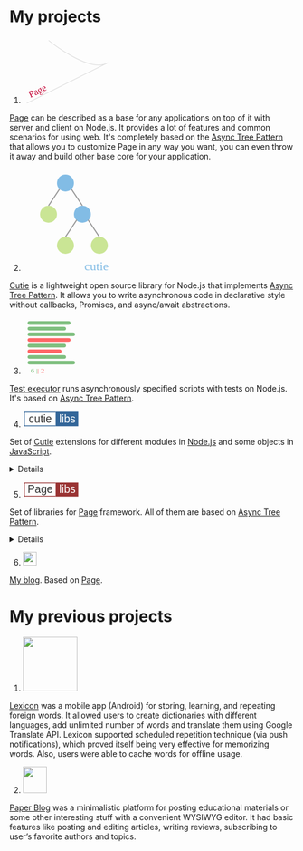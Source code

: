 # My projects

1. <img class="project-logo" style="width: 150px; height: 117.4px;" src="data:image/svg+xml;base64,PHN2ZyB4bWxucz0iaHR0cDovL3d3dy53My5vcmcvMjAwMC9zdmciIHZlcnNpb249IjEuMSIgeG1s%0D%0AbnM6eGxpbms9Imh0dHA6Ly93d3cudzMub3JnLzE5OTkveGxpbmsiIHhtbG5zOnN2Z2pzPSJodHRw%0D%0AOi8vc3ZnanMuY29tL3N2Z2pzIiB3aWR0aD0iMjMwIiBoZWlnaHQ9IjE4MCI+PGRlZnMgaWQ9IlN2%0D%0AZ2pzRGVmczEwMDEiPjwvZGVmcz48c3ZnIGlkPSJTdmdqc1N2ZzEwMDIiIHdpZHRoPSIyIiBoZWln%0D%0AaHQ9IjAiIGZvY3VzYWJsZT0iZmFsc2UiIHN0eWxlPSJvdmVyZmxvdzogaGlkZGVuOyB0b3A6IC0x%0D%0AMDAlOyBsZWZ0OiAtMTAwJTsgcG9zaXRpb246IGFic29sdXRlOyBvcGFjaXR5OiAwIj48cG9seWxp%0D%0AbmUgaWQ9IlN2Z2pzUG9seWxpbmUxMDAzIiBwb2ludHM9IjAsMCI+PC9wb2x5bGluZT48cGF0aCBp%0D%0AZD0iU3ZnanNQYXRoMTAwNCIgZD0iTTEwIDMwQzEwIDMwIDEyMCAxMjAgMTcwIDkwTC01MCAyMDAg%0D%0AIj48L3BhdGg+PC9zdmc+PHBhdGggaWQ9IlN2Z2pzUGF0aDEwMDYiIGQ9Ik03MCAxMEM3MCAxMCAx%0D%0AODAgMTAwIDIzMCA3MEwxMCAxODAgIiBmaWxsPSJub25lIiBzdHJva2UtbGluZWpvaW49InJvdW5k%0D%0AIiBzdHJva2UtbGluZWNhcD0icm91bmQiIHN0cm9rZT0iI2UwZTBlMCIgc3Ryb2tlLXdpZHRoPSIy%0D%0AIj48L3BhdGg+PHRleHQgaWQ9IlN2Z2pzVGV4dDEwMDciIGZvbnQtZmFtaWx5PSJMdWNpZGEgR3Jh%0D%0AbmRlIiB4PSIzOCIgeT0iMTQ3LjEwMTU2MjUiIHRyYW5zZm9ybT0ibWF0cml4KDAuODk4Nzk0MDQ2%0D%0AMjk5MTY3LC0wLjQzODM3MTE0Njc4OTA3NzQsMC40MzgzNzExNDY3ODkwNzc0LDAuODk4Nzk0MDQ2%0D%0AMjk5MTY3LC01Ni4wODI3MjcwODE2NDI4MTUsMzguODY4MDgzMTgxODAxNDcpIiBmb250LXNpemU9%0D%0AIjI2IiB0ZXh0LWFuY2hvcj0ibWlkZGxlIiBmYW1pbHk9Ikx1Y2lkYSBHcmFuZGUiIHNpemU9IjI2%0D%0AIiBhbmNob3I9Im1pZGRsZSIgc3ZnanM6ZGF0YT0ieyZxdW90O2xlYWRpbmcmcXVvdDs6JnF1b3Q7%0D%0AMS41ZW0mcXVvdDt9Ij48dHNwYW4gaWQ9IlN2Z2pzVHNwYW4xMDA4IiBmaWxsPSIjYzQwMjMzIj5Q%0D%0AYWdlPC90c3Bhbj48L3RleHQ+PC9zdmc+">
[Page](https://github.com/Guseyn/page) can be described as a base for any applications on top of it with server and client on Node.js. It provides a lot of features and common scenarios for using web. It's completely based on the [Async Tree Pattern](https://github.com/Guseyn/async-tree-patern/blob/master/Async_Tree_Patern.pdf) that allows you to customize Page in any way you want, you can even throw it away and build other base core for your application.

2. <img class="project-logo" src="data:image/svg+xml;base64,PHN2ZyB4bWxucz0iaHR0cDovL3d3dy53My5vcmcvMjAwMC9zdmciIHZlcnNpb249IjEuMSIgeG1s%0D%0AbnM6eGxpbms9Imh0dHA6Ly93d3cudzMub3JnLzE5OTkveGxpbmsiIHhtbG5zOnN2Z2pzPSJodHRw%0D%0AOi8vc3ZnanMuY29tL3N2Z2pzIiB3aWR0aD0iMTgwIiBoZWlnaHQ9IjE4MCI+PGRlZnMgaWQ9IlN2%0D%0AZ2pzRGVmczEwMDEiPjwvZGVmcz48c3ZnIGlkPSJTdmdqc1N2ZzEwMDIiIHdpZHRoPSIyIiBoZWln%0D%0AaHQ9IjAiIGZvY3VzYWJsZT0iZmFsc2UiIHN0eWxlPSJvdmVyZmxvdzogaGlkZGVuOyB0b3A6IC0x%0D%0AMDAlOyBsZWZ0OiAtMTAwJTsgcG9zaXRpb246IGFic29sdXRlOyBvcGFjaXR5OiAwIj48cG9seWxp%0D%0AbmUgaWQ9IlN2Z2pzUG9seWxpbmUxMDAzIiBwb2ludHM9IjAsMCI+PC9wb2x5bGluZT48cGF0aCBp%0D%0AZD0iU3ZnanNQYXRoMTAwNCIgZD0iTTAgMCAiPjwvcGF0aD48L3N2Zz48Y2lyY2xlIGlkPSJTdmdq%0D%0Ac0NpcmNsZTEwMDYiIHI9IjE1IiBjeD0iNzUiIGN5PSIyNSIgZmlsbD0iIzgyYmNlNSI+PC9jaXJj%0D%0AbGU+PGxpbmUgaWQ9IlN2Z2pzTGluZTEwMDciIHgxPSI2NSIgeTE9IjM1IiB4Mj0iNDUiIHkyPSI2%0D%0ANSIgc3Ryb2tlPSIjOTk5OTk5IiBzdHJva2Utd2lkdGg9IjIiPjwvbGluZT48bGluZSBpZD0iU3Zn%0D%0AanNMaW5lMTAwOCIgeDE9Ijg1IiB5MT0iMzUiIHgyPSIxMDUiIHkyPSI2NSIgc3Ryb2tlPSIjOTk5%0D%0AOTk5IiBzdHJva2Utd2lkdGg9IjIiPjwvbGluZT48Y2lyY2xlIGlkPSJTdmdqc0NpcmNsZTEwMDki%0D%0AIHI9IjE1IiBjeD0iNDUiIGN5PSI4MCIgZmlsbD0iI2NhZTU5NSI+PC9jaXJjbGU+PGNpcmNsZSBp%0D%0AZD0iU3ZnanNDaXJjbGUxMDEwIiByPSIxNSIgY3g9IjEwNSIgY3k9IjgwIiBmaWxsPSIjODJiY2U1%0D%0AIj48L2NpcmNsZT48bGluZSBpZD0iU3ZnanNMaW5lMTAxMSIgeDE9Ijk1IiB5MT0iOTAiIHgyPSI3%0D%0ANSIgeTI9IjEyMCIgc3Ryb2tlPSIjOTk5OTk5IiBzdHJva2Utd2lkdGg9IjIiPjwvbGluZT48bGlu%0D%0AZSBpZD0iU3ZnanNMaW5lMTAxMiIgeDE9IjExNSIgeTE9IjkwIiB4Mj0iMTM1IiB5Mj0iMTIwIiBz%0D%0AdHJva2U9IiM5OTk5OTkiIHN0cm9rZS13aWR0aD0iMiI+PC9saW5lPjxjaXJjbGUgaWQ9IlN2Z2pz%0D%0AQ2lyY2xlMTAxMyIgcj0iMTUiIGN4PSI3NSIgY3k9IjEzNSIgZmlsbD0iI2NhZTU5NSI+PC9jaXJj%0D%0AbGU+PGNpcmNsZSBpZD0iU3ZnanNDaXJjbGUxMDE0IiByPSIxNSIgY3g9IjEzNSIgY3k9IjEzNSIg%0D%0AZmlsbD0iI2NhZTU5NSI+PC9jaXJjbGU+PHRleHQgaWQ9IlN2Z2pzVGV4dDEwMTUiIGZvbnQtZmFt%0D%0AaWx5PSJUYWhvbWEiIHg9IjEzMCIgeT0iMTc5LjEwMTU2MjUiIGZvbnQtc2l6ZT0iMjIiIHRleHQt%0D%0AYW5jaG9yPSJtaWRkbGUiIGZhbWlseT0iVGFob21hIiBzaXplPSIyMiIgYW5jaG9yPSJtaWRkbGUi%0D%0AIHN2Z2pzOmRhdGE9InsmcXVvdDtsZWFkaW5nJnF1b3Q7OiZxdW90OzEuNWVtJnF1b3Q7fSI+PHRz%0D%0AcGFuIGlkPSJTdmdqc1RzcGFuMTAxNiIgZmlsbD0iIzgyYmNlNSI+Y3V0aWU8L3RzcGFuPjwvdGV4%0D%0AdD48L3N2Zz4=">
[Cutie](https://github.com/Guseyn/cutie) is a lightweight open source library for Node.js that implements [Async Tree Pattern](https://github.com/Guseyn/async-tree-patern/blob/master/Async_Tree_Patern.pdf). It allows you to write asynchronous code in declarative style without callbacks, Promises, and async/await abstractions.

3. <img class="project-logo" style="width: 100px; height: 100px" src="data:image/svg+xml;base64,PHN2ZyB4bWxucz0iaHR0cDovL3d3dy53My5vcmcvMjAwMC9zdmciIHZlcnNpb249IjEuMSIgeG1s%0D%0AbnM6eGxpbms9Imh0dHA6Ly93d3cudzMub3JnLzE5OTkveGxpbmsiIHhtbG5zOnN2Z2pzPSJodHRw%0D%0AOi8vc3ZnanMuY29tL3N2Z2pzIiB3aWR0aD0iMTI1IiBoZWlnaHQ9IjE1MCI+PGRlZnMgaWQ9IlN2%0D%0AZ2pzRGVmczEwMDEiPjwvZGVmcz48c3ZnIGlkPSJTdmdqc1N2ZzEwMDIiIHdpZHRoPSIyIiBoZWln%0D%0AaHQ9IjAiIGZvY3VzYWJsZT0iZmFsc2UiIHN0eWxlPSJvdmVyZmxvdzogaGlkZGVuOyB0b3A6IC0x%0D%0AMDAlOyBsZWZ0OiAtMTAwJTsgcG9zaXRpb246IGFic29sdXRlOyBvcGFjaXR5OiAwIj48cG9seWxp%0D%0AbmUgaWQ9IlN2Z2pzUG9seWxpbmUxMDAzIiBwb2ludHM9IjAsMCI+PC9wb2x5bGluZT48cGF0aCBp%0D%0AZD0iU3ZnanNQYXRoMTAwNCIgZD0iTTAgMCAiPjwvcGF0aD48L3N2Zz48bGluZSBpZD0iU3ZnanNM%0D%0AaW5lMTAwNiIgeDE9IjE1IiB5MT0iMTUiIHgyPSIxMDAiIHkyPSIxNSIgc3Ryb2tlLWxpbmVjYXA9%0D%0AInJvdW5kIiBzdHJva2U9IiM3ZmJmN2YiIHN0cm9rZS13aWR0aD0iMTAiPjwvbGluZT48bGluZSBp%0D%0AZD0iU3ZnanNMaW5lMTAwNyIgeDE9IjE1IiB5MT0iMzAiIHgyPSI5MCIgeTI9IjMwIiBzdHJva2Ut%0D%0AbGluZWNhcD0icm91bmQiIHN0cm9rZT0iIzdmYmY3ZiIgc3Ryb2tlLXdpZHRoPSIxMCI+PC9saW5l%0D%0APjxsaW5lIGlkPSJTdmdqc0xpbmUxMDA4IiB4MT0iMTUiIHkxPSI0NSIgeDI9IjExMCIgeTI9IjQ1%0D%0AIiBzdHJva2UtbGluZWNhcD0icm91bmQiIHN0cm9rZT0iIzdmYmY3ZiIgc3Ryb2tlLXdpZHRoPSIx%0D%0AMCI+PC9saW5lPjxsaW5lIGlkPSJTdmdqc0xpbmUxMDA5IiB4MT0iMTUiIHkxPSI2MCIgeDI9IjEw%0D%0AMCIgeTI9IjYwIiBzdHJva2UtbGluZWNhcD0icm91bmQiIHN0cm9rZT0iI2ZmNjY2NiIgc3Ryb2tl%0D%0ALXdpZHRoPSIxMCI+PC9saW5lPjxsaW5lIGlkPSJTdmdqc0xpbmUxMDEwIiB4MT0iMTUiIHkxPSI3%0D%0ANSIgeDI9IjkwIiB5Mj0iNzUiIHN0cm9rZS1saW5lY2FwPSJyb3VuZCIgc3Ryb2tlPSIjN2ZiZjdm%0D%0AIiBzdHJva2Utd2lkdGg9IjEwIj48L2xpbmU+PGxpbmUgaWQ9IlN2Z2pzTGluZTEwMTEiIHgxPSIx%0D%0ANSIgeTE9IjkwIiB4Mj0iODAiIHkyPSI5MCIgc3Ryb2tlLWxpbmVjYXA9InJvdW5kIiBzdHJva2U9%0D%0AIiNmZjY2NjYiIHN0cm9rZS13aWR0aD0iMTAiPjwvbGluZT48bGluZSBpZD0iU3ZnanNMaW5lMTAx%0D%0AMiIgeDE9IjE1IiB5MT0iMTA1IiB4Mj0iOTAiIHkyPSIxMDUiIHN0cm9rZS1saW5lY2FwPSJyb3Vu%0D%0AZCIgc3Ryb2tlPSIjN2ZiZjdmIiBzdHJva2Utd2lkdGg9IjEwIj48L2xpbmU+PGxpbmUgaWQ9IlN2%0D%0AZ2pzTGluZTEwMTMiIHgxPSIxNSIgeTE9IjEyMCIgeDI9IjExMCIgeTI9IjEyMCIgc3Ryb2tlLWxp%0D%0AbmVjYXA9InJvdW5kIiBzdHJva2U9IiM3ZmJmN2YiIHN0cm9rZS13aWR0aD0iMTAiPjwvbGluZT48%0D%0AdGV4dCBpZD0iU3ZnanNUZXh0MTAxNCIgZm9udC1mYW1pbHk9IlRhaG9tYSIgeD0iMzIiIHk9IjE0%0D%0ANy4xMDE1NjI1IiBmb250LXNpemU9IjE2IiB0ZXh0LWFuY2hvcj0ibWlkZGxlIiBmYW1pbHk9IlRh%0D%0AaG9tYSIgc2l6ZT0iMTYiIGFuY2hvcj0ibWlkZGxlIiBzdmdqczpkYXRhPSJ7JnF1b3Q7bGVhZGlu%0D%0AZyZxdW90OzomcXVvdDsxLjVlbSZxdW90O30iPjx0c3BhbiBpZD0iU3ZnanNUc3BhbjEwMTUiIGZp%0D%0AbGw9IiM3ZmJmN2YiPjY8L3RzcGFuPjx0c3BhbiBpZD0iU3ZnanNUc3BhbjEwMTYiIGZpbGw9IiM3%0D%0AZmJmN2YiPiB8PC90c3Bhbj48dHNwYW4gaWQ9IlN2Z2pzVHNwYW4xMDE3IiBmaWxsPSIjZmY2NjY2%0D%0AIj58IDwvdHNwYW4+PHRzcGFuIGlkPSJTdmdqc1RzcGFuMTAxOCIgZmlsbD0iI2ZmNjY2NiI+Mjwv%0D%0AdHNwYW4+PC90ZXh0Pjwvc3ZnPg==">
[Test executor](https://github.com/Guseyn/node-test-executor) runs asynchronously specified scripts with tests on Node.js. It's based on [Async Tree Pattern](https://github.com/Guseyn/async-tree-patern/blob/master/Async_Tree_Patern.pdf).

4. <img class="project-logo" style="width: 100px; height: 28.3px;" src="data:image/svg+xml;base64,PHN2ZyB4bWxucz0iaHR0cDovL3d3dy53My5vcmcvMjAwMC9zdmciIHZlcnNpb249IjEuMSIgeG1s%0D%0AbnM6eGxpbms9Imh0dHA6Ly93d3cudzMub3JnLzE5OTkveGxpbmsiIHhtbG5zOnN2Z2pzPSJodHRw%0D%0AOi8vc3ZnanMuY29tL3N2Z2pzIiB3aWR0aD0iMTI1IiBoZWlnaHQ9IjM0Ij48ZGVmcyBpZD0iU3Zn%0D%0AanNEZWZzMTAwMSI+PC9kZWZzPjxzdmcgaWQ9IlN2Z2pzU3ZnMTAwMiIgd2lkdGg9IjIiIGhlaWdo%0D%0AdD0iMCIgZm9jdXNhYmxlPSJmYWxzZSIgc3R5bGU9Im92ZXJmbG93OiBoaWRkZW47IHRvcDogLTEw%0D%0AMCU7IGxlZnQ6IC0xMDAlOyBwb3NpdGlvbjogYWJzb2x1dGU7IG9wYWNpdHk6IDAiPjxwb2x5bGlu%0D%0AZSBpZD0iU3ZnanNQb2x5bGluZTEwMDMiIHBvaW50cz0iMCwwIj48L3BvbHlsaW5lPjxwYXRoIGlk%0D%0APSJTdmdqc1BhdGgxMDA0IiBkPSJNMCAwICI+PC9wYXRoPjwvc3ZnPjxsaW5lIGlkPSJTdmdqc0xp%0D%0AbmUxMDA2IiB4MT0iMiIgeTE9IjMiIHgyPSI3MiIgeTI9IjMiIHN0cm9rZT0iIzMzNjY5OSIgc3Ry%0D%0Ab2tlLXdpZHRoPSIyIj48L2xpbmU+PGxpbmUgaWQ9IlN2Z2pzTGluZTEwMDciIHgxPSIzIiB5MT0i%0D%0AMyIgeDI9IjMiIHkyPSIzMiIgc3Ryb2tlPSIjMzM2Njk5IiBzdHJva2Utd2lkdGg9IjIiPjwvbGlu%0D%0AZT48bGluZSBpZD0iU3ZnanNMaW5lMTAwOCIgeDE9IjMiIHkxPSIzMSIgeDI9IjcyIiB5Mj0iMzEi%0D%0AIHN0cm9rZT0iIzMzNjY5OSIgc3Ryb2tlLXdpZHRoPSIyIj48L2xpbmU+PHJlY3QgaWQ9IlN2Z2pz%0D%0AUmVjdDEwMDkiIHdpZHRoPSI2OCIgaGVpZ2h0PSIyNiIgeD0iNCIgeT0iNCIgZmlsbD0iI2ZmZmZm%0D%0AZiI+PC9yZWN0PjxyZWN0IGlkPSJTdmdqc1JlY3QxMDEwIiB3aWR0aD0iNTAiIGhlaWdodD0iMzAi%0D%0AIHg9IjcyIiB5PSIyIiBmaWxsPSIjMzM2Njk5Ij48L3JlY3Q+PHRleHQgaWQ9IlN2Z2pzVGV4dDEw%0D%0AMTEiIGZvbnQtZmFtaWx5PSJIZWx2ZXRpY2EiIHg9IjM4IiB5PSIyNC4xMDE1NjI1IiBmb250LXNp%0D%0AemU9IjI0IiB0ZXh0LWFuY2hvcj0ibWlkZGxlIiBmYW1pbHk9IkhlbHZldGljYSIgc2l6ZT0iMjQi%0D%0AIGFuY2hvcj0ibWlkZGxlIiBzdmdqczpkYXRhPSJ7JnF1b3Q7bGVhZGluZyZxdW90OzomcXVvdDsx%0D%0ALjVlbSZxdW90O30iPjx0c3BhbiBpZD0iU3ZnanNUc3BhbjEwMTIiIGZpbGw9IiMzMzMzMzMiPmN1%0D%0AdGllPC90c3Bhbj48L3RleHQ+PHRleHQgaWQ9IlN2Z2pzVGV4dDEwMTMiIGZvbnQtZmFtaWx5PSJI%0D%0AZWx2ZXRpY2EiIHg9Ijk4IiB5PSIyNC4xMDE1NjI1IiBmb250LXNpemU9IjI0IiB0ZXh0LWFuY2hv%0D%0Acj0ibWlkZGxlIiBmYW1pbHk9IkhlbHZldGljYSIgc2l6ZT0iMjQiIGFuY2hvcj0ibWlkZGxlIiBz%0D%0AdmdqczpkYXRhPSJ7JnF1b3Q7bGVhZGluZyZxdW90OzomcXVvdDsxLjVlbSZxdW90O30iPjx0c3Bh%0D%0AbiBpZD0iU3ZnanNUc3BhbjEwMTQiIGZpbGw9IiNmZmZmZmYiPmxpYnM8L3RzcGFuPjwvdGV4dD48%0D%0AL3N2Zz4=">
Set of [Cutie](https://github.com/Guseyn/cutie) extensions for different modules in [Node.js](https://nodejs.org/dist/latest/docs/api/) and some objects in [JavaScript](https://developer.mozilla.org/en-US/docs/Web/JavaScript/Reference/Global_Objects).
<details  id="cuties-details"></details>

5. <img class="project-logo" style="width: 100px; height: 28.3px;" src="data:image/svg+xml;base64,PHN2ZyB4bWxucz0iaHR0cDovL3d3dy53My5vcmcvMjAwMC9zdmciIHZlcnNpb249IjEuMSIgeG1s%0D%0AbnM6eGxpbms9Imh0dHA6Ly93d3cudzMub3JnLzE5OTkveGxpbmsiIHhtbG5zOnN2Z2pzPSJodHRw%0D%0AOi8vc3ZnanMuY29tL3N2Z2pzIiB3aWR0aD0iMTI1IiBoZWlnaHQ9IjM0Ij48ZGVmcyBpZD0iU3Zn%0D%0AanNEZWZzMTAwMSI+PC9kZWZzPjxzdmcgaWQ9IlN2Z2pzU3ZnMTAwMiIgd2lkdGg9IjIiIGhlaWdo%0D%0AdD0iMCIgZm9jdXNhYmxlPSJmYWxzZSIgc3R5bGU9Im92ZXJmbG93OiBoaWRkZW47IHRvcDogLTEw%0D%0AMCU7IGxlZnQ6IC0xMDAlOyBwb3NpdGlvbjogYWJzb2x1dGU7IG9wYWNpdHk6IDAiPjxwb2x5bGlu%0D%0AZSBpZD0iU3ZnanNQb2x5bGluZTEwMDMiIHBvaW50cz0iMCwwIj48L3BvbHlsaW5lPjxwYXRoIGlk%0D%0APSJTdmdqc1BhdGgxMDA0IiBkPSJNMCAwICI+PC9wYXRoPjwvc3ZnPjxsaW5lIGlkPSJTdmdqc0xp%0D%0AbmUxMDA2IiB4MT0iMiIgeTE9IjMiIHgyPSI3MiIgeTI9IjMiIHN0cm9rZT0iIzk5MzMzMyIgc3Ry%0D%0Ab2tlLXdpZHRoPSIyIj48L2xpbmU+PGxpbmUgaWQ9IlN2Z2pzTGluZTEwMDciIHgxPSIzIiB5MT0i%0D%0AMyIgeDI9IjMiIHkyPSIzMiIgc3Ryb2tlPSIjOTkzMzMzIiBzdHJva2Utd2lkdGg9IjIiPjwvbGlu%0D%0AZT48bGluZSBpZD0iU3ZnanNMaW5lMTAwOCIgeDE9IjMiIHkxPSIzMSIgeDI9IjcyIiB5Mj0iMzEi%0D%0AIHN0cm9rZT0iIzk5MzMzMyIgc3Ryb2tlLXdpZHRoPSIyIj48L2xpbmU+PHJlY3QgaWQ9IlN2Z2pz%0D%0AUmVjdDEwMDkiIHdpZHRoPSI2OCIgaGVpZ2h0PSIyNiIgeD0iNCIgeT0iNCIgZmlsbD0iI2ZmZmZm%0D%0AZiI+PC9yZWN0PjxyZWN0IGlkPSJTdmdqc1JlY3QxMDEwIiB3aWR0aD0iNTAiIGhlaWdodD0iMzAi%0D%0AIHg9IjcyIiB5PSIyIiBmaWxsPSIjOTkzMzMzIj48L3JlY3Q+PHRleHQgaWQ9IlN2Z2pzVGV4dDEw%0D%0AMTEiIGZvbnQtZmFtaWx5PSJIZWx2ZXRpY2EiIHg9IjM4IiB5PSIyNC4xMDE1NjI1IiBmb250LXNp%0D%0AemU9IjI0IiB0ZXh0LWFuY2hvcj0ibWlkZGxlIiBmYW1pbHk9IkhlbHZldGljYSIgc2l6ZT0iMjQi%0D%0AIGFuY2hvcj0ibWlkZGxlIiBzdmdqczpkYXRhPSJ7JnF1b3Q7bGVhZGluZyZxdW90OzomcXVvdDsx%0D%0ALjVlbSZxdW90O30iPjx0c3BhbiBpZD0iU3ZnanNUc3BhbjEwMTIiIGZpbGw9IiMzMzMzMzMiPlBh%0D%0AZ2U8L3RzcGFuPjwvdGV4dD48dGV4dCBpZD0iU3ZnanNUZXh0MTAxMyIgZm9udC1mYW1pbHk9Ikhl%0D%0AbHZldGljYSIgeD0iOTgiIHk9IjI0LjEwMTU2MjUiIGZvbnQtc2l6ZT0iMjQiIHRleHQtYW5jaG9y%0D%0APSJtaWRkbGUiIGZhbWlseT0iSGVsdmV0aWNhIiBzaXplPSIyNCIgYW5jaG9yPSJtaWRkbGUiIHN2%0D%0AZ2pzOmRhdGE9InsmcXVvdDtsZWFkaW5nJnF1b3Q7OiZxdW90OzEuNWVtJnF1b3Q7fSI+PHRzcGFu%0D%0AIGlkPSJTdmdqc1RzcGFuMTAxNCIgZmlsbD0iI2ZmZmZmZiI+bGliczwvdHNwYW4+PC90ZXh0Pjwv%0D%0Ac3ZnPg==">
Set of libraries for [Page](https://github.com/Guseyn/cutie) framework. All of them are based on [Async Tree Pattern](https://github.com/Guseyn/async-tree-patern/blob/master/Async_Tree_Pattern.pdf).
<details  id="page-libs-details"></details>

6. <img class="project-logo" style="width: 24px; height: 24px;" src="/../image/favicon.png">
[My blog](https://guseyn.com). Based on [Page](https://github.com/Guseyn/page).

# My previous projects

1. <img class="project-logo" style="width: 96px; height: 96px;" src="/../../image/lexicon.png">
[Lexicon](https://github.com/Guseyn/Lexicon-android-) was a mobile app (Android) for storing, learning, and repeating foreign words. It allowed users to create dictionaries with different languages, add unlimited number of words and translate them using Google Translate API. Lexicon supported scheduled repetition technique (via push notifications), which proved itself being very effective for memorizing words. Also, users were able to cache words for offline usage.

2. <img class="project-logo" style="width: 42px; height: 47px;" src="/../../image/pb.png">
[Paper Blog](https://github.com/Guseyn/Paper-blog) was a minimalistic platform for posting educational materials or some other interesting stuff with a convenient WYSIWYG editor. It had basic features like posting and editing articles, writing reviews, subscribing to user’s favorite authors and topics.

